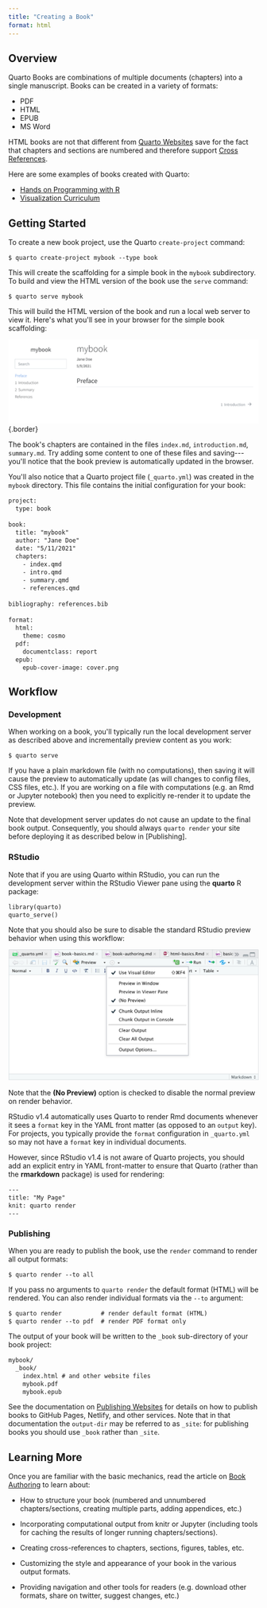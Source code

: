 ```yaml
---
title: "Creating a Book"
format: html
---
```


## Overview

Quarto Books are combinations of multiple documents (chapters) into a single manuscript. Books can be created in a variety of formats:

-   PDF
-   HTML
-   EPUB
-   MS Word

HTML books are not that different from [Quarto Websites](website-basics.md) save for the fact that chapters and sections are numbered and therefore support [Cross References](crossref.md).

Here are some examples of books created with Quarto:

-   [Hands on Programming with R](https://jjallaire.github.io/hopr/)
-   [Visualization Curriculum](https://jjallaire.github.io/visualization-curriculum)

## Getting Started

To create a new book project, use the Quarto `create-project` command:

``` {.bash}
$ quarto create-project mybook --type book
```

This will create the scaffolding for a simple book in the `mybook` subdirectory. To build and view the HTML version of the book use the `serve` command:

``` {.bash}
$ quarto serve mybook
```

This will build the HTML version of the book and run a local web server to view it. Here's what you'll see in your browser for the simple book scaffolding:

![](images/book-scaffold.png){.border}

The book's chapters are contained in the files `index.md`, `introduction.md`, `summary.md`. Try adding some content to one of these files and saving---you'll notice that the book preview is automatically updated in the browser.

You'll also notice that a Quarto project file (`_quarto.yml`) was created in the `mybook` directory. This file contains the initial configuration for your book:

``` {.yaml}
project:
  type: book

book:
  title: "mybook"
  author: "Jane Doe"
  date: "5/11/2021"
  chapters:
    - index.qmd
    - intro.qmd
    - summary.qmd
    - references.qmd

bibliography: references.bib

format:
  html:
    theme: cosmo
  pdf:
    documentclass: report
  epub:
    epub-cover-image: cover.png
```

## Workflow

### Development

When working on a book, you'll typically run the local development server as described above and incrementally preview content as you work:

``` {.bash}
$ quarto serve
```

If you have a plain markdown file (with no computations), then saving it will cause the preview to automatically update (as will changes to config files, CSS files, etc.). If you are working on a file with computations (e.g. an Rmd or Jupyter notebook) then you need to explicitly re-render it to update the preview.

Note that development server updates do not cause an update to the final book output. Consequently, you should always `quarto render` your site before deploying it as described below in [Publishing].

### RStudio

Note that if you are using Quarto within RStudio, you can run the development server within the RStudio Viewer pane using the **quarto** R package:

``` {.r}
library(quarto)
quarto_serve()
```

Note that you should also be sure to disable the standard RStudio preview behavior when using this workflow:

![](images/rstudio-no-preview.png)

Note that the **(No Preview)** option is checked to disable the normal preview on render behavior.

RStudio v1.4 automatically uses Quarto to render Rmd documents whenever it sees a `format` key in the YAML front matter (as opposed to an `output` key). For projects, you typically provide the `format` configuration in `_quarto.yml` so may not have a `format` key in individual documents.

However, since RStudio v1.4 is not aware of Quarto projects, you should add an explicit entry in YAML front-matter to ensure that Quarto (rather than the **rmarkdown** package) is used for rendering:

``` {.yaml}
---
title: "My Page"
knit: quarto render
---
```

### Publishing

When you are ready to publish the book, use the `render` command to render all output formats:

``` {.bash}
$ quarto render --to all
```

If you pass no arguments to `quarto render` the default format (HTML) will be rendered. You can also render individual formats via the `--to` argument:

``` {.bash}
$ quarto render           # render default format (HTML)
$ quarto render --to pdf  # render PDF format only
```

The output of your book will be written to the `_book` sub-directory of your book project:

``` {.yaml}
mybook/
  _book/
    index.html # and other website files
    mybook.pdf
    mybook.epub
```

See the documentation on [Publishing Websites](../websites/publishing-websites.md) for details on how to publish books to GitHub Pages, Netlify, and other services. Note that in that documentation the `output-dir` may be referred to as `_site`: for publishing books you should use `_book` rather than `_site`.

## Learning More

Once you are familiar with the basic mechanics, read the article on [Book Authoring](book-authoring.md) to learn about:

-   How to structure your book (numbered and unnumbered chapters/sections, creating multiple parts, adding appendices, etc.)

-   Incorporating computational output from knitr or Jupyter (including tools for caching the results of longer running chapters/sections).

-   Creating cross-references to chapters, sections, figures, tables, etc.

-   Customizing the style and appearance of your book in the various output formats.

-   Providing navigation and other tools for readers (e.g. download other formats, share on twitter, suggest changes, etc.)
